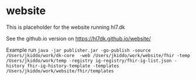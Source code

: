 # website
This is placeholder for the website running hl7.dk

See the github.io version on https://hl7dk.github.io/website/

Example run `java -jar publisher.jar -go-publish -source /Users/jkiddo/work/dk-core  -web /Users/jkiddo/work/website/fhir -temp /Users/jkiddo/work/temp -registry ig-registry/fhir-ig-list.json -history fhir-ig-history-template -templates /Users/jkiddo/work/website/fhir/templates`
